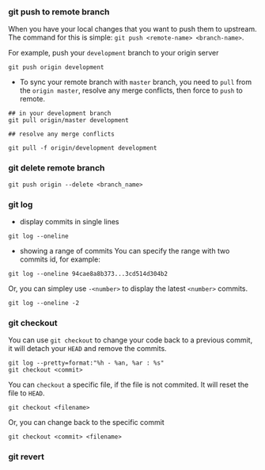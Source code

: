 ### git push to remote branch
When you have your local changes that you want to push them to upstream. The command for this is simple: `git push <remote-name> <branch-name>`. 

For example, push your `development` branch to your origin server
```
git push origin development
```
- To sync your remote branch with `master` branch, you need to `pull` from the `origin master`, resolve any merge conflicts, then force to `push` to remote.
```
## in your development branch
git pull origin/master development

## resolve any merge conflicts

git pull -f origin/development development
```

### git delete remote branch
```
git push origin --delete <branch_name>
```

### git log
- display commits in single lines
```
git log --oneline 
```
- showing a range of commits 
You can specify the range with two commits id, for example:
```
git log --oneline 94cae8a8b373...3cd514d304b2
```
Or, you can simpley use `-<number>` to display the latest `<number>` commits.
```
git log --oneline -2
```


### git checkout
You can use `git checkout` to change your code back to a previous commit, it will detach your `HEAD` and remove the commits.
```
git log --pretty=format:"%h - %an, %ar : %s"
git checkout <commit>
```
You can `checkout` a specific file, if the file is not commited. It will reset the file to `HEAD`.
```
git checkout <filename>
```
Or, you can change back to the specific commit
```
git checkout <commit> <filename>
```

### git revert
